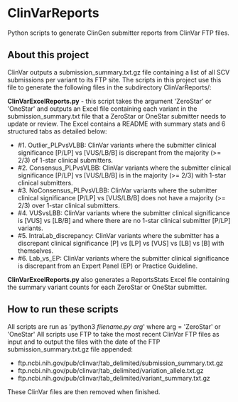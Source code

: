 # ClinVarReports
Python scripts to generate ClinGen submitter reports from ClinVar FTP files.

## About this project
ClinVar outputs a submission_summary.txt.gz file containing a list of all SCV submissions per variant to its FTP site.
The scripts in this project use this file to generate the following files in the subdirectory ClinVarReports/:

**ClinVarExcelReports.py** - this script takes the argument 'ZeroStar' or 'OneStar' and outputs an Excel file containing each variant in the submission_summary.txt file that a ZeroStar or OneStar submitter needs to update or review. The Excel contains a README with summary stats and 6 structured tabs as detailed below:
  * \#1. Outlier_PLPvsVLBB: ClinVar variants where the submitter clinical significance [P/LP] vs [VUS/LB/B] is discrepant from the majority (>= 2/3) of 1-star clinical submitters.
  * \#2. Consensus_PLPvsVLBB: ClinVar variants where the submitter clinical significance [P/LP] vs [VUS/LB/B] is in the majority (>= 2/3) with 1-star clinical submitters.
  * \#3. NoConsensus_PLPvsVLBB: ClinVar variants where the submitter clinical significance [P/LP] vs [VUS/LB/B] does not have a majority (>= 2/3) over 1-star clinical submitters.
  * \#4. VUSvsLBB: ClinVar variants where the submitter clinical significance is [VUS] vs [LB/B] and where there are no 1-star clinical submitter [P/LP] variants.
  * \#5. IntraLab_discrepancy: ClinVar variants where the submitter has a discrepant clinical significance [P] vs [LP] vs [VUS] vs [LB] vs [B] with themselves.
  * \#6. Lab_vs_EP: ClinVar variants where the submitter clinical significance is discrepant from an Expert Panel (EP) or Practice Guideline.

**ClinVarExcelReports.py** also generates a ReportsStats Excel file containing the summary variant counts for each ZeroStar or OneStar submitter.

## How to run these scripts
All scripts are run as 'python3 *filename.py* *arg*' where arg = 'ZeroStar' or 'OneStar'
All scripts use FTP to take the most recent ClinVar FTP files as input and to output the files with the date of the FTP submission_summary.txt.gz file appended:

  * ftp.ncbi.nih.gov/pub/clinvar/tab_delimited/submission_summary.txt.gz
  * ftp.ncbi.nih.gov/pub/clinvar/tab_delimited/variation_allele.txt.gz
  * ftp.ncbi.nih.gov/pub/clinvar/tab_delimited/variant_summary.txt.gz

These ClinVar files are then removed when finished.

